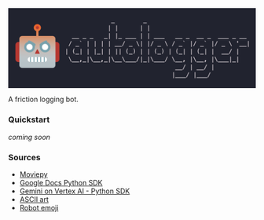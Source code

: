 <img src="images/logo.png" width="700" align="center">
<br/>


A friction logging bot.

### Quickstart 

*coming soon*

### Sources 
- [Moviepy](https://pypi.org/project/moviepy/)
- [Google Docs Python SDK](https://developers.google.com/docs/api/quickstart/python)
- [Gemini on Vertex AI - Python SDK](https://cloud.google.com/vertex-ai/generative-ai/docs/start/quickstarts/quickstart-multimodal) 
- [ASCII art](https://patorjk.com/software/taag/#p=display&h=2&v=2&f=Modular&t=autologger)
- [Robot emoji](https://emoji.supply/kitchen/?%F0%9F%98%A1+%F0%9F%A4%96=8ww1kx)
